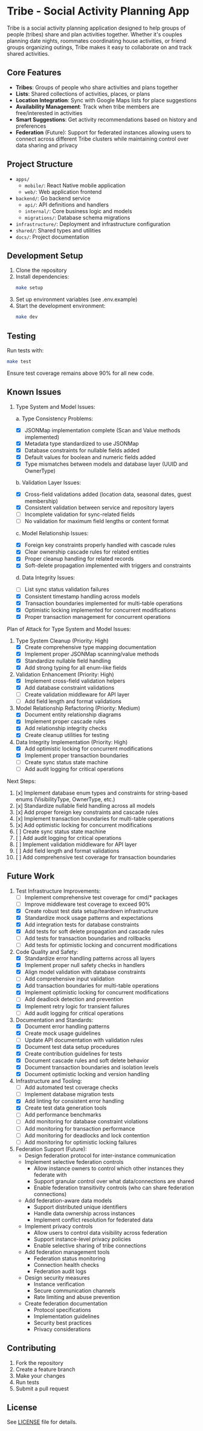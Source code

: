 # Tribe - Social Activity Planning App

Tribe is a social activity planning application designed to help groups of people (tribes) share and plan activities together. Whether it's couples planning date nights, roommates coordinating house activities, or friend groups organizing outings, Tribe makes it easy to collaborate on and track shared activities.

## Core Features

- **Tribes**: Groups of people who share activities and plans together
- **Lists**: Shared collections of activities, places, or plans
- **Location Integration**: Sync with Google Maps lists for place suggestions
- **Availability Management**: Track when tribe members are free/interested in activities
- **Smart Suggestions**: Get activity recommendations based on history and preferences
- **Federation** (Future): Support for federated instances allowing users to connect across different Tribe clusters while maintaining control over data sharing and privacy

## Project Structure

- `apps/`
  - `mobile/`: React Native mobile application
  - `web/`: Web application frontend
- `backend/`: Go backend service
  - `api/`: API definitions and handlers
  - `internal/`: Core business logic and models
  - `migrations/`: Database schema migrations
- `infrastructure/`: Deployment and infrastructure configuration
- `shared/`: Shared types and utilities
- `docs/`: Project documentation

## Development Setup

1. Clone the repository
2. Install dependencies:
   ```bash
   make setup
   ```
3. Set up environment variables (see .env.example)
4. Start the development environment:
   ```bash
   make dev
   ```

## Testing

Run tests with:
```bash
make test
```

Ensure test coverage remains above 90% for all new code.

## Known Issues

1. Type System and Model Issues:
   
   a. Type Consistency Problems:
   - [x] JSONMap implementation complete (Scan and Value methods implemented)
   - [x] Metadata type standardized to use JSONMap
   - [x] Database constraints for nullable fields added
   - [x] Default values for boolean and numeric fields added
   - [x] Type mismatches between models and database layer (UUID and OwnerType)
   
   b. Validation Layer Issues:
   - [x] Cross-field validations added (location data, seasonal dates, guest membership)
   - [x] Consistent validation between service and repository layers
   - [ ] Incomplete validation for sync-related fields
   - [ ] No validation for maximum field lengths or content format
   
   c. Model Relationship Issues:
   - [x] Foreign key constraints properly handled with cascade rules
   - [x] Clear ownership cascade rules for related entities
   - [x] Proper cleanup handling for related records
   - [x] Soft-delete propagation implemented with triggers and constraints

   d. Data Integrity Issues:
   - [ ] List sync status validation failures
   - [x] Consistent timestamp handling across models
   - [x] Transaction boundaries implemented for multi-table operations
   - [x] Optimistic locking implemented for concurrent modifications
   - [x] Proper transaction management for concurrent operations

Plan of Attack for Type System and Model Issues:

1. Type System Cleanup (Priority: High)
   - [x] Create comprehensive type mapping documentation
   - [x] Implement proper JSONMap scanning/value methods
   - [x] Standardize nullable field handling
   - [x] Add strong typing for all enum-like fields

2. Validation Enhancement (Priority: High)
   - [x] Implement cross-field validation helpers
   - [x] Add database constraint validations
   - [ ] Create validation middleware for API layer
   - [ ] Add field length and format validations

3. Model Relationship Refactoring (Priority: Medium)
   - [x] Document entity relationship diagrams
   - [x] Implement proper cascade rules
   - [x] Add relationship integrity checks
   - [x] Create cleanup utilities for testing

4. Data Integrity Implementation (Priority: High)
   - [x] Add optimistic locking for concurrent modifications
   - [x] Implement proper transaction boundaries
   - [ ] Create sync status state machine
   - [ ] Add audit logging for critical operations

Next Steps:
1. [x] Implement database enum types and constraints for string-based enums (VisibilityType, OwnerType, etc.)
2. [x] Standardize nullable field handling across all models
3. [x] Add proper foreign key constraints and cascade rules
4. [x] Implement transaction boundaries for multi-table operations
5. [x] Add optimistic locking for concurrent modifications
6. [ ] Create sync status state machine
7. [ ] Add audit logging for critical operations
8. [ ] Implement validation middleware for API layer
9. [ ] Add field length and format validations
10. [ ] Add comprehensive test coverage for transaction boundaries

## Future Work

1. Test Infrastructure Improvements:
   - [ ] Implement comprehensive test coverage for cmd/* packages
   - [ ] Improve middleware test coverage to exceed 90%
   - [x] Create robust test data setup/teardown infrastructure
   - [x] Standardize mock usage patterns and expectations
   - [x] Add integration tests for database constraints
   - [x] Add tests for soft delete propagation and cascade rules
   - [ ] Add tests for transaction boundaries and rollbacks
   - [ ] Add tests for optimistic locking and concurrent modifications

2. Code Quality and Safety:
   - [x] Standardize error handling patterns across all layers
   - [x] Implement proper null safety checks in handlers
   - [x] Align model validation with database constraints
   - [ ] Add comprehensive input validation
   - [x] Add transaction boundaries for multi-table operations
   - [x] Implement optimistic locking for concurrent modifications
   - [ ] Add deadlock detection and prevention
   - [x] Implement retry logic for transient failures
   - [ ] Add audit logging for critical operations

3. Documentation and Standards:
   - [x] Document error handling patterns
   - [x] Create mock usage guidelines
   - [ ] Update API documentation with validation rules
   - [x] Document test data setup procedures
   - [x] Create contribution guidelines for tests
   - [x] Document cascade rules and soft delete behavior
   - [x] Document transaction boundaries and isolation levels
   - [x] Document optimistic locking and version handling

4. Infrastructure and Tooling:
   - [ ] Add automated test coverage checks
   - [ ] Implement database migration tests
   - [x] Add linting for consistent error handling
   - [x] Create test data generation tools
   - [ ] Add performance benchmarks
   - [ ] Add monitoring for database constraint violations
   - [ ] Add monitoring for transaction performance
   - [ ] Add monitoring for deadlocks and lock contention
   - [ ] Add monitoring for optimistic locking failures

5. Federation Support (Future):
   - Design federation protocol for inter-instance communication
   - Implement selective federation controls
     - Allow instance owners to control which other instances they federate with
     - Support granular control over what data/connections are shared
     - Enable federation transitivity controls (who can share federation connections)
   - Add federation-aware data models
     - Support distributed unique identifiers
     - Handle data ownership across instances
     - Implement conflict resolution for federated data
   - Implement privacy controls
     - Allow users to control data visibility across federation
     - Support instance-level privacy policies
     - Enable selective sharing of tribe connections
   - Add federation management tools
     - Federation status monitoring
     - Connection health checks
     - Federation audit logs
   - Design security measures
     - Instance verification
     - Secure communication channels
     - Rate limiting and abuse prevention
   - Create federation documentation
     - Protocol specifications
     - Implementation guidelines
     - Security best practices
     - Privacy considerations

## Contributing

1. Fork the repository
2. Create a feature branch
3. Make your changes
4. Run tests
5. Submit a pull request

## License

See [LICENSE](LICENSE) file for details. 